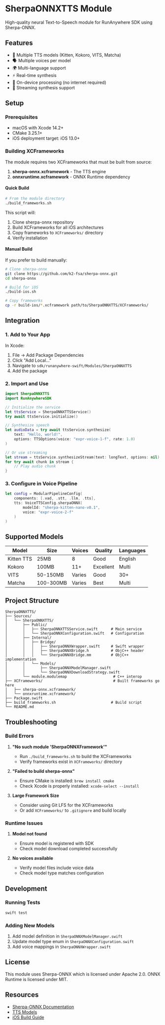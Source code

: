 # SherpaONNXTTS Module

High-quality neural Text-to-Speech module for RunAnywhere SDK using Sherpa-ONNX.

## Features

- 🎯 Multiple TTS models (Kitten, Kokoro, VITS, Matcha)
- 🗣️ Multiple voices per model
- 🌍 Multi-language support
- ⚡ Real-time synthesis
- 📱 On-device processing (no internet required)
- 🔄 Streaming synthesis support

## Setup

### Prerequisites

- macOS with Xcode 14.2+
- CMake 3.25.1+
- iOS deployment target: iOS 13.0+

### Building XCFrameworks

The module requires two XCFrameworks that must be built from source:

1. **sherpa-onnx.xcframework** - The TTS engine
2. **onnxruntime.xcframework** - ONNX Runtime dependency

#### Quick Build

```bash
# From the module directory
./build_frameworks.sh
```

This script will:
1. Clone sherpa-onnx repository
2. Build XCFrameworks for all iOS architectures
3. Copy frameworks to `XCFrameworks/` directory
4. Verify installation

#### Manual Build

If you prefer to build manually:

```bash
# Clone sherpa-onnx
git clone https://github.com/k2-fsa/sherpa-onnx.git
cd sherpa-onnx

# Build for iOS
./build-ios.sh

# Copy frameworks
cp -r build-ios/*.xcframework path/to/SherpaONNXTTS/XCFrameworks/
```

## Integration

### 1. Add to Your App

In Xcode:
1. File → Add Package Dependencies
2. Click "Add Local..."
3. Navigate to `sdk/runanywhere-swift/Modules/SherpaONNXTTS`
4. Add the package

### 2. Import and Use

```swift
import SherpaONNXTTS
import RunAnywhereSDK

// Initialize the service
let ttsService = SherpaONNXTTSService()
try await ttsService.initialize()

// Synthesize speech
let audioData = try await ttsService.synthesize(
    text: "Hello, world!",
    options: TTSOptions(voice: "expr-voice-1-f", rate: 1.0)
)

// Or use streaming
let stream = ttsService.synthesizeStream(text: longText, options: nil)
for try await chunk in stream {
    // Play audio chunk
}
```

### 3. Configure in Voice Pipeline

```swift
let config = ModularPipelineConfig(
    components: [.vad, .stt, .llm, .tts],
    tts: VoiceTTSConfig.sherpaONNX(
        modelId: "sherpa-kitten-nano-v0.1",
        voice: "expr-voice-2-f"
    )
)
```

## Supported Models

| Model | Size | Voices | Quality | Languages |
|-------|------|--------|---------|-----------|
| Kitten TTS | 25MB | 8 | Good | English |
| Kokoro | 100MB | 11+ | Excellent | Multi |
| VITS | 50-150MB | Varies | Good | 30+ |
| Matcha | 100-300MB | Varies | Best | Multi |

## Project Structure

```
SherpaONNXTTS/
├── Sources/
│   └── SherpaONNXTTS/
│       ├── Public/
│       │   ├── SherpaONNXTTSService.swift      # Main service
│       │   └── SherpaONNXConfiguration.swift   # Configuration
│       ├── Internal/
│       │   ├── Bridge/
│       │   │   ├── SherpaONNXWrapper.swift     # Swift wrapper
│       │   │   ├── SherpaONNXBridge.h          # ObjC++ header
│       │   │   └── SherpaONNXBridge.mm         # ObjC++ implementation
│       │   └── Models/
│       │       ├── SherpaONNXModelManager.swift
│       │       └── SherpaONNXDownloadStrategy.swift
│       └── module.modulemap                     # C++ interop
├── XCFrameworks/                                # Built frameworks go here
│   ├── sherpa-onnx.xcframework/
│   └── onnxruntime.xcframework/
├── Package.swift
├── build_frameworks.sh                         # Build script
└── README.md
```

## Troubleshooting

### Build Errors

1. **"No such module 'SherpaONNXFramework'"**
   - Run `./build_frameworks.sh` to build the XCFrameworks
   - Verify frameworks exist in `XCFrameworks/` directory

2. **"Failed to build sherpa-onnx"**
   - Ensure CMake is installed: `brew install cmake`
   - Check Xcode is properly installed: `xcode-select --install`

3. **Large Framework Size**
   - Consider using Git LFS for the XCFrameworks
   - Or add `XCFrameworks/` to `.gitignore` and build locally

### Runtime Issues

1. **Model not found**
   - Ensure model is registered with SDK
   - Check model download completed successfully

2. **No voices available**
   - Verify model files include voice data
   - Check model type matches configuration

## Development

### Running Tests

```bash
swift test
```

### Adding New Models

1. Add model definition in `SherpaONNXModelManager.swift`
2. Update model type enum in `SherpaONNXConfiguration.swift`
3. Add voice mappings in `SherpaONNXWrapper.swift`

## License

This module uses Sherpa-ONNX which is licensed under Apache 2.0.
ONNX Runtime is licensed under MIT.

## Resources

- [Sherpa-ONNX Documentation](https://k2-fsa.github.io/sherpa/onnx/)
- [TTS Models](https://k2-fsa.github.io/sherpa/onnx/tts/index.html)
- [iOS Build Guide](https://k2-fsa.github.io/sherpa/onnx/ios/build-sherpa-onnx-swift.html)
